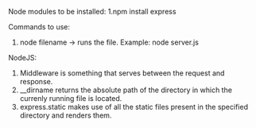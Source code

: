Node modules to be installed:
1.npm install express

Commands to use:
1. node filename -> runs the file.
   Example: node server.js
   
NodeJS:
1. Middleware is something that serves between the request and response.
2. __dirname returns the absolute path of the directory in which the currenly running file is located.
3. express.static makes use of all the static files present in the specified directory and renders them.